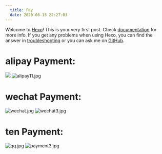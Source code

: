 ```yaml
---
  title: Pay
  date: 2020-06-15 22:27:03
---
```

Welcome to [Hexo](https://hexo.io/)! This is your very first post. Check [documentation](https://hexo.io/docs/) for more info. If you get any problems when using Hexo, you can find the answer in [troubleshooting](https://hexo.io/docs/troubleshooting.html) or you can ask me on [GitHub](https://github.com/hexojs/hexo/issues).

<!-- 
    如果你的网站部署到的域名是根目录，则/images/图片文件.后缀名
    如果是子目录，则这里写 /hexo-private-blog-website/images/图片名称.后缀名
-->
# alipay Payment:
![](/hexo-private-blog-website/images/alipay.jpg)
![alipay11.jpg](http://ww1.sinaimg.cn/large/006DnxC4gy1gftci6pc0tj32k43z97fo.jpg)

# wechat Payment:
![wechat.jpg](http://ww1.sinaimg.cn/large/006DnxC4gy1gftcoshitbj30u010sgnq.jpg)
![wechat3.jpg](http://ww1.sinaimg.cn/large/006DnxC4gy1gftcp18fzqj33h04991cz.jpg)

# ten Payment:
![qq.jpg](http://ww1.sinaimg.cn/large/006DnxC4gy1gftcrgj7rzj32ai2lxdrm.jpg)
![payment3.jpg](http://ww1.sinaimg.cn/large/006DnxC4gy1gftg2e30e1j30fb0f6wi2.jpg)


